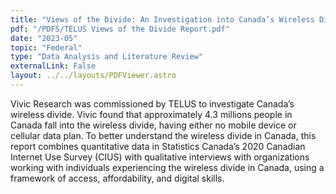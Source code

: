```yaml
---
title: "Views of the Divide: An Investigation into Canada’s Wireless Divide, Commissioned by TELUS Communications Inc."
pdf: "/PDFS/TELUS Views of the Divide Report.pdf"
date: "2023-05"
topic: "Federal"
type: "Data Analysis and Literature Review"
externalLink: False
layout: ../../layouts/PDFViewer.astro
---
```


Vivic Research was commissioned by TELUS to investigate Canada’s wireless divide. Vivic found that approximately 4.3 millions people in Canada fall into the wireless divide, having either no mobile device or cellular data plan. To better understand the wireless divide in Canada, this report combines quantitative data in Statistics Canada’s 2020 Canadian Internet Use Survey (CIUS) with qualitative interviews with organizations working with individuals experiencing the wireless divide in Canada, using a framework of access, affordability, and digital skills.
